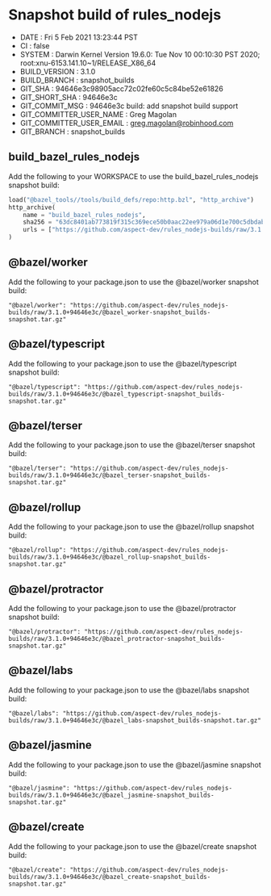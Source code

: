 # Snapshot build of rules_nodejs

+ DATE                     : Fri  5 Feb 2021 13:23:44 PST
+ CI                       : false
+ SYSTEM                   : Darwin Kernel Version 19.6.0: Tue Nov 10 00:10:30 PST 2020; root:xnu-6153.141.10~1/RELEASE_X86_64
+ BUILD_VERSION            : 3.1.0
+ BUILD_BRANCH             : snapshot_builds
+ GIT_SHA                  : 94646e3c98905acc72c02fe60c5c84be52e61826
+ GIT_SHORT_SHA            : 94646e3c
+ GIT_COMMIT_MSG           : 94646e3c build: add snapshot build support
+ GIT_COMMITTER_USER_NAME  : Greg Magolan
+ GIT_COMMITTER_USER_EMAIL : greg.magolan@robinhood.com
+ GIT_BRANCH               : snapshot_builds

## build_bazel_rules_nodejs
Add the following to your WORKSPACE to use the build_bazel_rules_nodejs snapshot build:
```python
load("@bazel_tools//tools/build_defs/repo:http.bzl", "http_archive")
http_archive(
    name = "build_bazel_rules_nodejs",
    sha256 = "63dc8401ab773819f315c369ece50b0aac22ee979a06d1e700c5dbdab406c25d",
    urls = ["https://github.com/aspect-dev/rules_nodejs-builds/raw/3.1.0+94646e3c/build_bazel_rules_nodejs-snapshot_builds-snapshot.tar.gz"],
)
```

## @bazel/worker
Add the following to your package.json to use the @bazel/worker snapshot build:
```
"@bazel/worker": "https://github.com/aspect-dev/rules_nodejs-builds/raw/3.1.0+94646e3c/@bazel_worker-snapshot_builds-snapshot.tar.gz"
```

## @bazel/typescript
Add the following to your package.json to use the @bazel/typescript snapshot build:
```
"@bazel/typescript": "https://github.com/aspect-dev/rules_nodejs-builds/raw/3.1.0+94646e3c/@bazel_typescript-snapshot_builds-snapshot.tar.gz"
```

## @bazel/terser
Add the following to your package.json to use the @bazel/terser snapshot build:
```
"@bazel/terser": "https://github.com/aspect-dev/rules_nodejs-builds/raw/3.1.0+94646e3c/@bazel_terser-snapshot_builds-snapshot.tar.gz"
```

## @bazel/rollup
Add the following to your package.json to use the @bazel/rollup snapshot build:
```
"@bazel/rollup": "https://github.com/aspect-dev/rules_nodejs-builds/raw/3.1.0+94646e3c/@bazel_rollup-snapshot_builds-snapshot.tar.gz"
```

## @bazel/protractor
Add the following to your package.json to use the @bazel/protractor snapshot build:
```
"@bazel/protractor": "https://github.com/aspect-dev/rules_nodejs-builds/raw/3.1.0+94646e3c/@bazel_protractor-snapshot_builds-snapshot.tar.gz"
```

## @bazel/labs
Add the following to your package.json to use the @bazel/labs snapshot build:
```
"@bazel/labs": "https://github.com/aspect-dev/rules_nodejs-builds/raw/3.1.0+94646e3c/@bazel_labs-snapshot_builds-snapshot.tar.gz"
```

## @bazel/jasmine
Add the following to your package.json to use the @bazel/jasmine snapshot build:
```
"@bazel/jasmine": "https://github.com/aspect-dev/rules_nodejs-builds/raw/3.1.0+94646e3c/@bazel_jasmine-snapshot_builds-snapshot.tar.gz"
```

## @bazel/create
Add the following to your package.json to use the @bazel/create snapshot build:
```
"@bazel/create": "https://github.com/aspect-dev/rules_nodejs-builds/raw/3.1.0+94646e3c/@bazel_create-snapshot_builds-snapshot.tar.gz"
```
